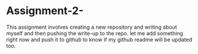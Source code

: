 # Assignment-2-
This assignment involves creating a  new repository and writing about myself and then pushing the write-up to the repo.
let me add something right now and push it to github to know if my github readme will be updated too.
